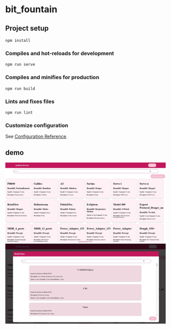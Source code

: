 # bit_fountain

## Project setup
```
npm install
```

### Compiles and hot-reloads for development
```
npm run serve
```

### Compiles and minifies for production
```
npm run build
```

### Lints and fixes files
```
npm run lint
```

### Customize configuration
See [Configuration Reference](https://cli.vuejs.org/config/).

## demo
![demo](demo/1.JPG?raw=true "demo")
![demo](demo/2.JPG?raw=true "demo1")